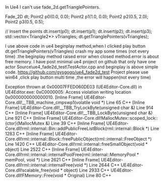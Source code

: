 In Ue4 I can't use fade_2d.getTrianglePointers.


Fade_2D dt;
Point2 p0(0.0, 0.0);
Point2 p1(1.0, 0.0);
Point2 p2(0.5, 2.0);
Point2 p3(0.5, 0.5);

// Insert the points
dt.insert(p0);
dt.insert(p1);
dt.insert(p2);
dt.insert(p3);
std::vector<Triangle2*> vTriangles;
dt.getTrianglePointers(vTriangles);

I use above code in ue4 beginplay method,when I clicked play button dt.getTrianglePointers(vTriangles) crash my app some times (not every time) .the beginplay method raised error when closed method.error is about free memory.
I have post minimal ue4 project on github that only have one actor Source\ue4_fade2d_test\TestActor.cpp and beginplay is above simple code.
https://github.com/gysgogo/ue4_fade2d_test   Project please use win64 ,click play button multi time ,the error  will happen(not every time)

Exception thrown at 0x00007FFED060DE03 (UE4Editor-Core.dll) in UE4Editor.exe: 0xC0000005: Access violation writing location 0x0000000000000010.
[Inline Frame] UE4Editor-Core.dll!__TBB_machine_cmpswp1(volatile void *) Line 65	C++
[Inline Frame] UE4Editor-Core.dll!__TBB_TryLockByte(unsigned char &) Line 914	C++
[Inline Frame] UE4Editor-Core.dll!__TBB_LockByte(unsigned char &) Line 921	C++
[Inline Frame] UE4Editor-Core.dll!MallocMutex::scoped_lock::{ctor}(MallocMutex &) Line 39	C++
[Inline Frame] UE4Editor-Core.dll!rml::internal::Bin::addPublicFreeListBlock(rml::internal::Block *) Line 1283	C++
[Inline Frame] UE4Editor-Core.dll!rml::internal::Block::freePublicObject(rml::internal::FreeObject *) Line 1420	C++
UE4Editor-Core.dll!rml::internal::freeSmallObject(void * object) Line 2522	C++
[Inline Frame] UE4Editor-Core.dll!rml::internal::internalPoolFree(rml::internal::MemoryPool * memPool, void *) Line 2621	C++
[Inline Frame] UE4Editor-Core.dll!rml::internal::internalFree(void *) Line 2644	C++
UE4Editor-Core.dll!scalable_free(void * object) Line 2933	C++
UE4Editor-Core.dll!FMemory::Free(void * Original) Line 80 C++

